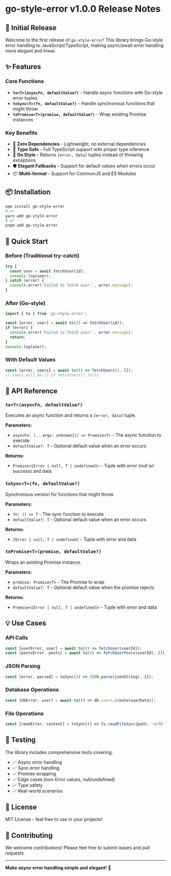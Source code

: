 # go-style-error v1.0.0 Release Notes

## 🎉 Initial Release

Welcome to the first release of `go-style-error`! This library brings Go-style error handling to JavaScript/TypeScript, making async/await error handling more elegant and linear.

## ✨ Features

### Core Functions

- **`to<T>(asyncFn, defaultValue?)`** - Handle async functions with Go-style error tuples
- **`toSync<T>(fn, defaultValue?)`** - Handle synchronous functions that might throw
- **`toPromise<T>(promise, defaultValue?)`** - Wrap existing Promise instances

### Key Benefits

- 🚀 **Zero Dependencies** - Lightweight, no external dependencies
- 🎯 **Type Safe** - Full TypeScript support with proper type inference
- 🔄 **Go Style** - Returns `[error, data]` tuples instead of throwing exceptions
- 🛡️ **Elegant Fallbacks** - Support for default values when errors occur
- 📦 **Multi-format** - Support for CommonJS and ES Modules

## 📦 Installation

```bash
npm install go-style-error
# or
yarn add go-style-error
# or
pnpm add go-style-error
```

## 🚀 Quick Start

### Before (Traditional try-catch)
```typescript
try {
  const user = await fetchUser(id);
  console.log(user);
} catch (error) {
  console.error('Failed to fetch user:', error.message);
}
```

### After (Go-style)
```typescript
import { to } from 'go-style-error';

const [error, user] = await to(() => fetchUser(id));
if (error) {
  console.error('Failed to fetch user:', error.message);
  return;
}
console.log(user);
```

### With Default Values
```typescript
const [error, users] = await to(() => fetchUsers(), []);
// users will be [] if fetchUsers() fails
```

## 🔧 API Reference

### `to<T>(asyncFn, defaultValue?)`
Executes an async function and returns a `[error, data]` tuple.

**Parameters:**
- `asyncFn: (...args: unknown[]) => Promise<T>` - The async function to execute
- `defaultValue?: T` - Optional default value when an error occurs

**Returns:**
- `Promise<[Error | null, T | undefined]>` - Tuple with error (null on success) and data

### `toSync<T>(fn, defaultValue?)`
Synchronous version for functions that might throw.

**Parameters:**
- `fn: () => T` - The sync function to execute
- `defaultValue?: T` - Optional default value when an error occurs

**Returns:**
- `[Error | null, T | undefined]` - Tuple with error and data

### `toPromise<T>(promise, defaultValue?)`
Wraps an existing Promise instance.

**Parameters:**
- `promise: Promise<T>` - The Promise to wrap
- `defaultValue?: T` - Optional default value when the promise rejects

**Returns:**
- `Promise<[Error | null, T | undefined]>` - Tuple with error and data

## 💡 Use Cases

### API Calls
```typescript
const [userError, user] = await to(() => fetchUser(userId));
const [postsError, posts] = await to(() => fetchUserPosts(userId), []);
```

### JSON Parsing
```typescript
const [error, parsed] = toSync(() => JSON.parse(jsonString), {});
```

### Database Operations
```typescript
const [dbError, user] = await to(() => db.users.create(userData));
```

### File Operations
```typescript
const [readError, content] = toSync(() => fs.readFileSync(path, 'utf8'));
```

## 🧪 Testing

The library includes comprehensive tests covering:
- ✅ Async error handling
- ✅ Sync error handling
- ✅ Promise wrapping
- ✅ Edge cases (non-Error values, null/undefined)
- ✅ Type safety
- ✅ Real-world scenarios

## 📄 License

MIT License - feel free to use in your projects!

## 🤝 Contributing

We welcome contributions! Please feel free to submit issues and pull requests.

---

**Make async error handling simple and elegant!** 🎉 